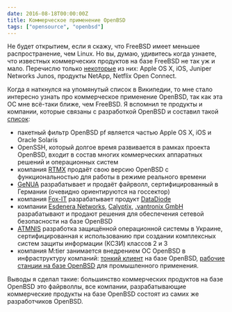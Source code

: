 ```yaml
---
date: 2016-08-18T00:00:00Z
title: Коммерческое применение OpenBSD
tags: ["opensource", "openbsd"]
---
```


Не будет открытием, если я скажу, что FreeBSD имеет меньшее распространение, чем
Linux. Но вы, думаю, удивитесь когда узнаете, что известных коммерческих
продуктов на базе FreeBSD не так уж и мало. Перечислю только
[некоторые](https://en.wikipedia.org/wiki/List_of_products_based_on_FreeBSD) из
них: Apple OS X, iOS, Juniper Networks Junos, продукты NetApp, Netflix Open
Connect.

Когда я наткнулся на упомянутый список в Википедии, то мне стало интересно
узнать про коммерческое применение OpenBSD, так как эта ОС мне всё-таки ближе,
чем FreeBSD. Я вспомнил те продукты и компании, которые связаны с разработкой
OpenBSD и составил такой
[список](https://github.com/ligurio/openbsd-awesome/blob/master/README.md#openbsd-based-products):

- пакетный фильтр OpenBSD pf является частью Apple OS X, iOS и Oracle Solaris
- OpenSSH, который долгое время развивается в рамках проекта OpenBSD, входит в состав многих коммерческих аппаратных решений и операционных систем
- компания [RTMX](http://www.rtmx.com/) продаёт свою версию OpenBSD c функциональностью для работы в режиме реального времени
- [GeNUA](https://www.genua.de/) разрабатывает и продаёт файрволл, сертифицированный в Германии (очевидно ориентируются на госсектор)
- компания [Fox-IT](https://www.fox-it.com/en/) разрабатывает продукт [DataDiode](http://www.datadiode.eu/)
- компании [Esdenera Networks](https://www.esdenera.com/), [Calyptix](http://www.calyptix.com/products/models/ae800/), [.vantronix GmbH](http://www.vantronix.com/) разрабатывают и продают решения для обеспечения сетевой безопасности на базе OpenBSD
- [ATMNIS](https://atmnis.com/) разработка защищённой операционной системы в Украине, сертифицированная к использованию при создании комплексных систем защиты информации (КСЗИ) классов 2 и 3
- компания M:tier занимается внедрением ОС OpenBSD в инфраструктуру компаний: [тонкий клиент](https://www.mtier.org/assets/Uploads/latinoware-2013.pdf) на базе OpenBSD, [рабочие станции на базе OpenBSD](https://www.openbsd.org/papers/opencon07-gnome.pdf) для промышленного применения.

Выводы я сделал такие: большинство коммерческих продуктов на базе OpenBSD это
файрволлы, все компании, разрабатывающие коммерческие продукты на базе OpenBSD
состоят из самих же разработчиков OpenBSD.
